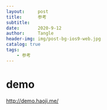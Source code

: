 ```yaml
---
layout:     post
title:      参考
subtitle:   
date:       2020-9-12
author:     Tangle
header-img: img/post-bg-ios9-web.jpg
catalog: true
tags:
    - 参考
---
```


# demo

<http://demo.haoji.me/>
